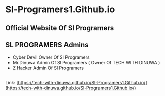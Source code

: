 # Sl-Programers1.Github.io

## Official Website Of Sl Programers 

## SL PROGRAMERS Admins

* Cyber Devil Owner Of Sl Programers 
* Mr.Dinuwa Admin Of Sl Programers ( Owner Of TECH WITH DINUWA )
* Z Hacker Admin Of Sl Programers 

##  

 Link: [https://tech-with-dinuwa.github.io/Sl-Programers1.Github.io/](https://tech-with-dinuwa.github.io/Sl-Programers1.Github.io/)
